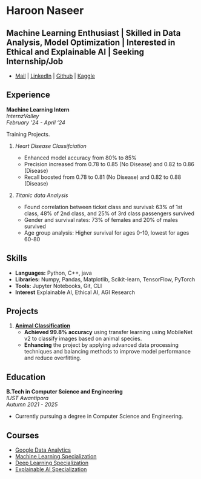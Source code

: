 # Haroon Naseer

## Machine Learning Enthusiast | Skilled in Data Analysis, Model Optimization | Interested in Ethical and Explainable AI | Seeking Internship/Job

- [Mail](haroonn475@gmail.com) | [LinkedIn](https://www.linkedin.com/in/haroon-naseer-6a44a6240) | [Github](https://github.com/Haroon-64) | [Kaggle](https://www.kaggle.com/haroon222221)

## Experience

**Machine Learning Intern**  
*InternzValley*  
*February ’24 - April ‘24*  

  Training Projects.

1. *Heart Disease Classifciation*

   - Enhanced model accuracy from 80% to 85%
   - Precision increased from 0.78 to 0.85 (No Disease) and 0.82 to 0.86 (Disease)
   - Recall boosted from 0.78 to 0.81 (No Disease) and 0.82 to 0.88 (Disease)

2. *Titanic data Analysis*

   - Found correlation between ticket class and survival: 63% of 1st class, 48% of 2nd class, and 25% of 3rd class passengers survived
   - Gender and survival rates: 73% of females and 20% of males survived
   - Age group analysis: Higher survival for ages 0-10, lowest for ages 60-80

## Skills

- **Languages:** Python, C++, java
- **Libraries:** Numpy, Pandas, Matplotlib, Scikit-learn, TensorFlow, PyTorch
- **Tools:** Jupyter Notebooks, Git, CLI
- **Interest** Explainable AI, Ethical AI, AGI Research

## Projects

1. [**Animal Classification**](https://github.com/Haroon-64/Animal_detection)  
   - **Achieved 99.8% accuracy** using transfer learning using MobileNet v2 to classify images based on animal species.
   - **Enhancing** the project by applying advanced data processing techniques and balancing methods to improve model performance and reduce overfitting.

## Education

**B.Tech in Computer Science and Engineering**  
*IUST Awantipora*  
*Autumn 2021 - 2025*  

- Currently pursuing a degree in Computer Science and Engineering.

## Courses

- [Google Data Analytics](https://coursera.org/share/94ad3054cc3bbd925570e18bd2e6026b)
- [Machine Learning Specialization](https://coursera.org/share/1b5b634bb9867488047891c10e04215f)
- [Deep Learning Specialization](https://coursera.org/share/5b4caf3f4e7b41516a276f2381ac57cf)
- [Explainable AI Specialization](https://coursera.org/share/f0c56ee89e4e5d39f6ef2ad5c88a3ed7)

<!-- **Machine Learning Researcher**  
*IUST Awantipora*  
*May ’24 - Present*  

- **Developing** a machine learning model for the RSNA 2024 Lumbar Spine Degenerative Classification, establishing a baseline predictive model as a foundation for future enhancements. -->

<!--2. **Neural Networks**  
   [Link]()  
   **Applied** various neural network architectures, including MLP, Bigrams, and WaveNet, and Transformer utilizing PyTorch for diverse modeling tasks. -->